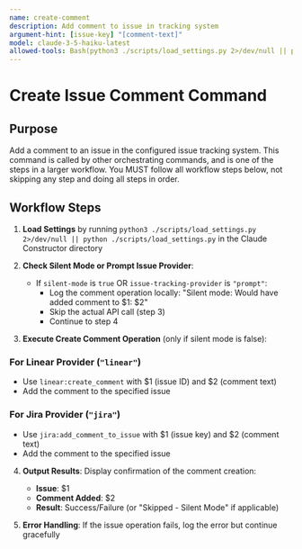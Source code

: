 ```yaml
---
name: create-comment
description: Add comment to issue in tracking system
argument-hint: [issue-key] "[comment-text]"
model: claude-3-5-haiku-latest
allowed-tools: Bash(python3 ./scripts/load_settings.py 2>/dev/null || python ./scripts/load_settings.py)
---
```


# Create Issue Comment Command

## Purpose

Add a comment to an issue in the configured issue tracking system.
This command is called by other orchestrating commands, and is one of the steps in a larger workflow.
You MUST follow all workflow steps below, not skipping any step and doing all steps in order.

## Workflow Steps

1. **Load Settings** by running `python3 ./scripts/load_settings.py 2>/dev/null || python ./scripts/load_settings.py` in the Claude Constructor directory

2. **Check Silent Mode or Prompt Issue Provider**:
   - If `silent-mode` is `true` OR `issue-tracking-provider` is `"prompt"`:
     - Log the comment operation locally: "Silent mode: Would have added comment to $1: $2"
     - Skip the actual API call (step 3)
     - Continue to step 4

3. **Execute Create Comment Operation** (only if silent mode is false):

### For Linear Provider (`"linear"`)
- Use `linear:create_comment` with $1 (issue ID) and $2 (comment text)
- Add the comment to the specified issue

### For Jira Provider (`"jira"`)
- Use `jira:add_comment_to_issue` with $1 (issue key) and $2 (comment text)
- Add the comment to the specified issue

4. **Output Results**: Display confirmation of the comment creation:
   - **Issue**: $1
   - **Comment Added**: $2
   - **Result**: Success/Failure (or "Skipped - Silent Mode" if applicable)

5. **Error Handling**: If the issue operation fails, log the error but continue gracefully
